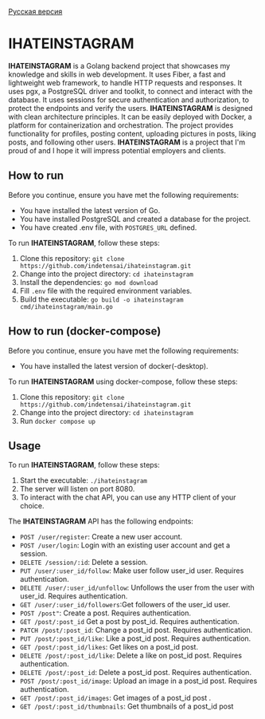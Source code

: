 [Русская версия](https://github.com/indetensai/ihateinstagram/blob/main/README_ru.md)

# IHATEINSTAGRAM
**IHATEINSTAGRAM** is a Golang backend project that showcases my knowledge and skills in web development. It uses Fiber, a fast and lightweight web framework, to handle HTTP requests and responses. It uses pgx, a PostgreSQL driver and toolkit, to connect and interact with the database. It uses sessions for secure authentication and authorization, to protect the endpoints and verify the users. **IHATEINSTAGRAM** is designed with clean architecture principles. It can be easily deployed with Docker, a platform for containerization and orchestration.
 The project provides functionality for profiles, posting content, uploading pictures in posts, liking posts, and following other users. **IHATEINSTAGRAM** is a project that I'm proud of and I hope it will impress potential employers and clients.

## How to run
Before you continue, ensure you have met the following requirements:
- You have installed the latest version of Go.
- You have installed PostgreSQL and created a database for the project.
- You have created .env file, with `POSTGRES_URL` defined.

To run **IHATEINSTAGRAM**, follow these steps:
1. Clone this repository: `git clone https://github.com/indetensai/ihateinstagram.git`
2. Change into the project directory: `cd ihateinstagram`
3. Install the dependencies: `go mod download`
4. Fill `.env` file with the required environment variables.
5. Build the executable: `go build -o ihateinstagram cmd/ihateinstagram/main.go`

## How to run (docker-compose)
Before you continue, ensure you have met the following requirements:
- You have installed the latest version of docker(-desktop).

To run **IHATEINSTAGRAM** using docker-compose, follow these steps:
1. Clone this repository: `git clone https://github.com/indetensai/ihateinstagram.git`
2. Change into the project directory: `cd ihateinstagram`
3. Run `docker compose up`

## Usage
To run **IHATEINSTAGRAM**, follow these steps:
1. Start the executable: `./ihateinstagram`
2. The server will listen on port 8080.
3. To interact with the chat API, you can use any HTTP client of your choice.

The **IHATEINSTAGRAM** API has the following endpoints:
- `POST /user/register`: Create a new user account.
- `POST /user/login`: Login with an existing user account and get a session.
- `DELETE /session/:id`: Delete a session.
- `PUT /user/:user_id/follow`: Make user follow user_id user. Requires authentication.
- `DELETE /user/:user_id/unfollow`: Unfollows the user from the user with user_id. Requires authentication.
- `GET /user/:user_id/followers`:Get followers of the user_id user. 
- `POST /post"`: Create a post. Requires authentication.
- `GET /post/:post_id` Get a post by post_id. Requires authentication.
- `PATCH /post/:post_id`: Change a post_id post. Requires authentication.
- `PUT /post/:post_id/like`: Like a post_id post. Requires authentication.
- `GET /post/:post_id/likes`: Get likes on a post_id post.
- `DELETE /post/:post_id/like`: Delete a like on post_id post. Requires authentication.
- `DELETE /post/:post_id`: Delete a post_id post. Requires authentication.
- `POST /post/:post_id/image`: Upload an image in a post_id post. Requires authentication.
- `GET /post/:post_id/images`: Get images of a post_id post .
- `GET /post/:post_id/thumbnails`: Get thumbnails of a post_id post 